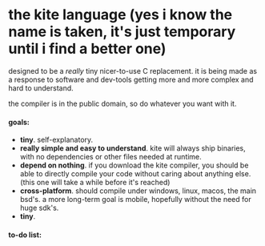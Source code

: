 # the kite language (yes i know the name is taken, it's just temporary until i find a better one)

designed to be a _really_ tiny nicer-to-use C replacement. it is being made as a response to software and dev-tools getting more and more complex and hard to understand.

the compiler is in the public domain, so do whatever you want with it.

#### goals:

- **tiny**. self-explanatory.
- **really simple and easy to understand**. kite will always ship binaries, with no dependencies or other files needed at runtime.
- **depend on nothing**. if you download the kite compiler, you should be able to directly compile your code without caring about anything else. (this one will take a while before it's reached)
- **cross-platform**. should compile under windows, linux, macos, the main bsd's. a more long-term goal is mobile, hopefully without the need for huge sdk's.
- **tiny**.


#### to-do list:


